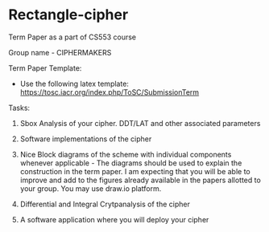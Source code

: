# Rectangle-cipher
Term Paper as a part of CS553 course

Group name - CIPHERMAKERS


Term Paper Template:

- Use the following latex template: https://tosc.iacr.org/index.php/ToSC/SubmissionTerm 



Tasks:

1. Sbox Analysis of your cipher. DDT/LAT and other associated parameters

2. Software implementations of the cipher 

3. Nice Block diagrams of the scheme with individual components whenever applicable - The diagrams should be used to explain the construction in the term paper. I am expecting        that you will be able to improve and add to the figures already available in the papers allotted to your group. You may use draw.io platform. 

4. Differential and Integral Crytpanalysis of the cipher 

5. A software application where you will deploy your cipher 




